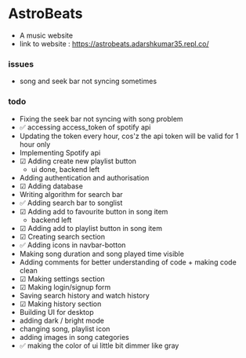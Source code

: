 # AstroBeats
* A music website
* link to website : https://astrobeats.adarshkumar35.repl.co/

### issues
* song and seek bar not syncing sometimes

### todo
* Fixing the seek bar not syncing with song problem
* ✅ accessing access_token of spotify api
* Updating the token every hour, cos'z the api token will be valid for 1 hour only
* Implementing Spotify api
* ☑ Adding create new playlist button
  * ui done, backend left
* Adding authentication and authorisation
* ☑ Adding database
* Writing algorithm for search bar
* ✅ Adding search bar to songlist
* ☑ Adding add to favourite button in song item
  * backend left
* ☑ Adding add to playlist button in song item
* ☑ Creating search section
* ✅ Adding icons in navbar-botton
* Making song duration and song played time visible
* Adding comments for better understanding of code + making code clean
* ☑ Making settings section
* ☑ Making login/signup form
* Saving search history and watch history
* ☑ Making history section
* Building UI for desktop
* adding dark / bright mode
* changing song, playlist icon
* adding images in song categories
* ✅ making the color of ui little bit dimmer like gray
